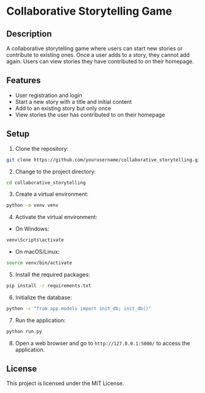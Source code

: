# Collaborative Storytelling Game

## Description

A collaborative storytelling game where users can start new stories or contribute to existing ones. Once a user adds to a story, they cannot add again. Users can view stories they have contributed to on their homepage.

## Features

- User registration and login
- Start a new story with a title and initial content
- Add to an existing story but only once
- View stories the user has contributed to on their homepage

## Setup

1. Clone the repository:

```bash
git clone https://github.com/yourusername/collaborative_storytelling.git
```

2. Change to the project directory:

```bash
cd collaborative_storytelling
```

3. Create a virtual environment:

```bash
python -m venv venv
```

4. Activate the virtual environment:

- On Windows:

```bash
venv\Scripts\activate
```

- On macOS/Linux:

```bash
source venv/bin/activate
```

5. Install the required packages:

```bash
pip install -r requirements.txt
```

6. Initialize the database:

```bash
python -c "from app.models import init_db; init_db()"
```

7. Run the application:

```bash
python run.py
```

8. Open a web browser and go to `http://127.0.0.1:5000/` to access the application.

## License

This project is licensed under the MIT License.